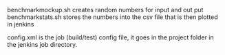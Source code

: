 benchmarkmockup.sh creates random numbers for input and out put
benchmarkstats.sh stores the numbers into the csv file that is then plotted in jenkins

config.xml is the job (build/test) config file, it goes in the project folder in the jenkins job directory.

